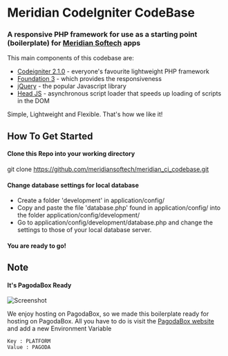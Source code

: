 # Meridian CodeIgniter CodeBase

### A responsive PHP framework for use as a starting point (boilerplate) for [Meridian Softech](http://meridiansoftech.net) apps

This main components of this codebase are:

* [Codeigniter 2.1.0](http://codeigniter.com) - everyone's favourite lightweight PHP framework
* [Foundation 3](http://foundation.zurb.com) - which provides the responsiveness
* [jQuery](http://jquery.com) - the popular Javascript library
* [Head JS](http://headjs.com) - asynchronous script loader that speeds up loading of scripts in the DOM 

Simple, Lightweight and Flexible. That's how we like it!

## How To Get Started

#### Clone this Repo into your working directory
git clone https://github.com/meridiansoftech/meridian_ci_codebase.git

#### Change database settings for local database
* Create a folder 'development' in application/config/
* Copy and paste the file 'database.php' found in application/config/ into the folder application/config/development/
* Go to application/config/development/database.php and change the settings to those of your local database server.

#### You are ready to go!

## Note

#### It's PagodaBox Ready

![Screenshot](http://d2q4rec0loef51.cloudfront.net/addons/default/themes/fuel/img/pagoda-float.png "PagodaBox")

We enjoy hosting on PagodaBox, so we made this boilerplate ready for hosting on PagodaBox.
All you have to do is visit the [PagodaBox website](https://pagodabox.com) and add a new Environment Variable
	
	Key : PLATFORM
	Value : PAGODA